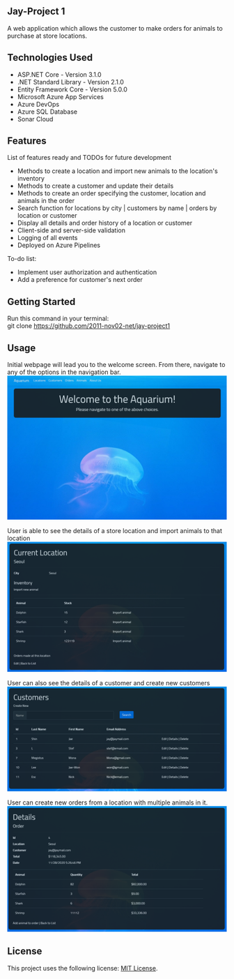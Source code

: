 ## Jay-Project 1  

A web application which allows the customer to make orders for animals to purchase at store locations.  


## Technologies Used  

- ASP.NET Core - Version 3.1.0  
- .NET Standard Library - Version 2.1.0  
- Entity Framework Core - Version 5.0.0  
- Microsoft Azure App Services  
- Azure DevOps  
- Azure SQL Database 
- Sonar Cloud  

## Features  

List of features ready and TODOs for future development

- Methods to create a location and import new animals to the location's inventory  
- Methods to create a customer and update their details  
- Methods to create an order specifying the customer, location and animals in the order  
- Search function for locations by city | customers by name | orders by location or customer  
- Display all details and order history of a location or customer  
- Client-side and server-side validation  
- Logging of all events  
- Deployed on Azure Pipelines  
  
To-do list:  
- Implement user authorization and authentication  
- Add a preference for customer's next order  

## Getting Started  

Run this command in your terminal:  
git clone https://github.com/2011-nov02-net/jay-project1  

## Usage  

Initial webpage will lead you to the welcome screen. From there, navigate to any of the options in the navigation bar.  
![Welcome page](/Aqua.WebApp/wwwroot/images/WelcomeScreen.png)  

User is able to see the details of a store location and import animals to that location  
![Location page](/Aqua.WebApp/wwwroot/images/Location.png)  

User can also see the details of a customer and create new customers  
![Customer page](/Aqua.WebApp/wwwroot/images/Customer.png) 

User can create new orders from a location with multiple animals in it.  
![Order page](/Aqua.WebApp/wwwroot/images/Order.png) 

## License  
This project uses the following license: [MIT License](https://github.com/git/git-scm.com/blob/master/MIT-LICENSE.txt).  